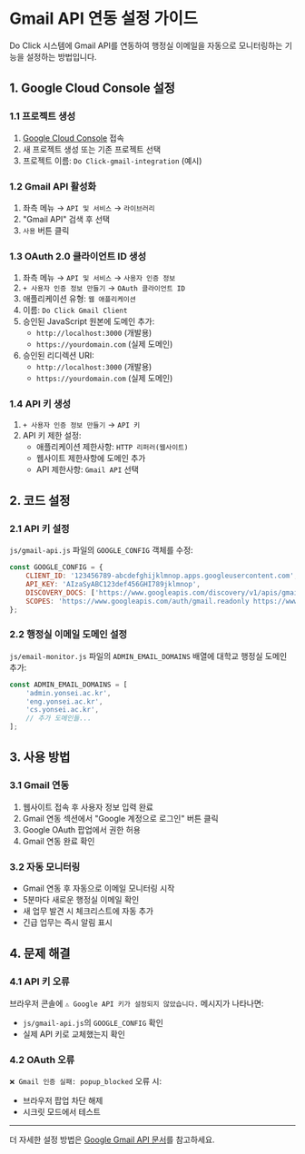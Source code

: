 # Gmail API 연동 설정 가이드

Do Click 시스템에 Gmail API를 연동하여 행정실 이메일을 자동으로 모니터링하는 기능을 설정하는 방법입니다.

## 1. Google Cloud Console 설정

### 1.1 프로젝트 생성
1. [Google Cloud Console](https://console.cloud.google.com) 접속
2. 새 프로젝트 생성 또는 기존 프로젝트 선택
3. 프로젝트 이름: `Do Click-gmail-integration` (예시)

### 1.2 Gmail API 활성화
1. 좌측 메뉴 → `API 및 서비스` → `라이브러리`
2. "Gmail API" 검색 후 선택
3. `사용` 버튼 클릭

### 1.3 OAuth 2.0 클라이언트 ID 생성
1. 좌측 메뉴 → `API 및 서비스` → `사용자 인증 정보`
2. `+ 사용자 인증 정보 만들기` → `OAuth 클라이언트 ID`
3. 애플리케이션 유형: `웹 애플리케이션`
4. 이름: `Do Click Gmail Client`
5. 승인된 JavaScript 원본에 도메인 추가:
   - `http://localhost:3000` (개발용)
   - `https://yourdomain.com` (실제 도메인)
6. 승인된 리디렉션 URI:
   - `http://localhost:3000` (개발용)
   - `https://yourdomain.com` (실제 도메인)

### 1.4 API 키 생성
1. `+ 사용자 인증 정보 만들기` → `API 키`
2. API 키 제한 설정:
   - 애플리케이션 제한사항: `HTTP 리퍼러(웹사이트)`
   - 웹사이트 제한사항에 도메인 추가
   - API 제한사항: `Gmail API` 선택

## 2. 코드 설정

### 2.1 API 키 설정
`js/gmail-api.js` 파일의 `GOOGLE_CONFIG` 객체를 수정:

```javascript
const GOOGLE_CONFIG = {
    CLIENT_ID: '123456789-abcdefghijklmnop.apps.googleusercontent.com',
    API_KEY: 'AIzaSyABC123def456GHI789jklmnop',
    DISCOVERY_DOCS: ['https://www.googleapis.com/discovery/v1/apis/gmail/v1/rest'],
    SCOPES: 'https://www.googleapis.com/auth/gmail.readonly https://www.googleapis.com/auth/gmail.send'
};
```

### 2.2 행정실 이메일 도메인 설정
`js/email-monitor.js` 파일의 `ADMIN_EMAIL_DOMAINS` 배열에 대학교 행정실 도메인 추가:

```javascript
const ADMIN_EMAIL_DOMAINS = [
    'admin.yonsei.ac.kr',
    'eng.yonsei.ac.kr',
    'cs.yonsei.ac.kr',
    // 추가 도메인들...
];
```

## 3. 사용 방법

### 3.1 Gmail 연동
1. 웹사이트 접속 후 사용자 정보 입력 완료
2. Gmail 연동 섹션에서 "Google 계정으로 로그인" 버튼 클릭
3. Google OAuth 팝업에서 권한 허용
4. Gmail 연동 완료 확인

### 3.2 자동 모니터링
- Gmail 연동 후 자동으로 이메일 모니터링 시작
- 5분마다 새로운 행정실 이메일 확인
- 새 업무 발견 시 체크리스트에 자동 추가
- 긴급 업무는 즉시 알림 표시

## 4. 문제 해결

### 4.1 API 키 오류
브라우저 콘솔에 `⚠️ Google API 키가 설정되지 않았습니다.` 메시지가 나타나면:
- `js/gmail-api.js`의 `GOOGLE_CONFIG` 확인
- 실제 API 키로 교체했는지 확인

### 4.2 OAuth 오류
`❌ Gmail 인증 실패: popup_blocked` 오류 시:
- 브라우저 팝업 차단 해제
- 시크릿 모드에서 테스트

---

더 자세한 설정 방법은 [Google Gmail API 문서](https://developers.google.com/gmail/api/quickstart/js)를 참고하세요. 